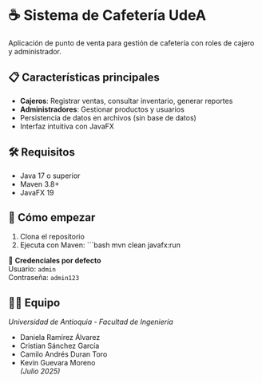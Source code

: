 # ☕ Sistema de Cafetería UdeA

Aplicación de punto de venta para gestión de cafetería con roles de cajero y administrador.

## 📋 Características principales
- **Cajeros**: Registrar ventas, consultar inventario, generar reportes
- **Administradores**: Gestionar productos y usuarios
- Persistencia de datos en archivos (sin base de datos)
- Interfaz intuitiva con JavaFX

## 🛠️ Requisitos
- Java 17 o superior
- Maven 3.8+
- JavaFX 19

## 🚀 Cómo empezar

1. Clona el repositorio
2. Ejecuta con Maven: ```bash mvn clean javafx:run

🔑 **Credenciales por defecto**  
Usuario: `admin`  
Contraseña: `admin123`

## 👨‍💻 Equipo
*Universidad de Antioquia - Facultad de Ingeniería*  
- Daniela Ramírez Álvarez  
- Cristian Sánchez García  
- Camilo Andrés Duran Toro  
- Kevin Guevara Moreno  
*(Julio 2025)*
